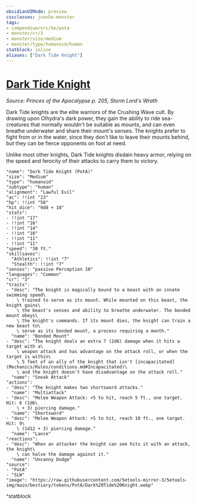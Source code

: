 ```yaml
---
obsidianUIMode: preview
cssclasses: json5e-monster
tags:
- compendium/src/5e/pota
- monster/cr/3
- monster/size/medium
- monster/type/humanoid/human
statblock: inline
aliases: ["Dark Tide Knight"]
---
```

# [Dark Tide Knight](Mechanics\bestiary\humanoid/dark-tide-knight-pota.md)
*Source: Princes of the Apocalypse p. 205, Storm Lord's Wrath*  

Dark Tide knights are the elite warriors of the Crushing Wave cult. By drawing upon Olhydra's dark power, they gain the ability to ride sea-creatures that normally wouldn't be suitable as mounts, and can even breathe underwater and share their mount's senses. The knights prefer to fight from or in the water, since they don't like to leave their mounts behind, but they can be fierce opponents on foot at need.

Unlike most other knights, Dark Tide knights disdain heavy armor, relying on the speed and ferocity of their attacks to carry them to victory.

```statblock
"name": "Dark Tide Knight (PotA)"
"size": "Medium"
"type": "humanoid"
"subtype": "human"
"alignment": "Lawful Evil"
"ac": !!int "13"
"hp": !!int "58"
"hit_dice": "9d8 + 18"
"stats":
- !!int "17"
- !!int "16"
- !!int "14"
- !!int "10"
- !!int "11"
- !!int "11"
"speed": "30 ft."
"skillsaves":
  "Athletics": !!int "7"
  "Stealth": !!int "7"
"senses": "passive Perception 10"
"languages": "Common"
"cr": "3"
"traits":
- "desc": "The knight is magically bound to a beast with an innate swimming speed\
    \ trained to serve as its mount. While mounted on this beast, the knight gains\
    \ the beast's senses and ability to breathe underwater. The bonded mount obeys\
    \ the knight's commands. If its mount dies, the knight can train a new beast to\
    \ serve as its bonded mount, a process requiring a month."
  "name": "Bonded Mount"
- "desc": "The knight deals an extra 7 (2d6) damage when it hits a target with a\
    \ weapon attack and has advantage on the attack roll, or when the target is within\
    \ 5 feet of an ally of the knight that isn't [incapacitated](Mechanics/Rules/conditions.md#Incapacitated)\
    \ and the knight doesn't have disadvantage on the attack roll."
  "name": "Sneak Attack"
"actions":
- "desc": "The knight makes two shortsword attacks."
  "name": "Multiattack"
- "desc": "Melee Weapon Attack: +5 to hit, reach 5 ft., one target. Hit: 6 (1d6\
    \ + 3) piercing damage."
  "name": "Shortsword"
- "desc": "Melee Weapon Attack: +5 to hit, reach 10 ft., one target. Hit: 9\
    \ (1d12 + 3) piercing damage."
  "name": "Lance"
"reactions":
- "desc": "When an attacker the knight can see hits it with an attack, the knight\
    \ can halve the damage against it."
  "name": "Uncanny Dodge"
"source":
- "PotA"
- "SLW"
"image": "https://raw.githubusercontent.com/5etools-mirror-3/5etools-img/main/bestiary/tokens/PotA/Dark%20Tide%20Knight.webp"
```
^statblock